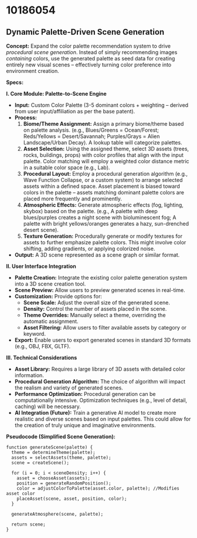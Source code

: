 # 10186054

## Dynamic Palette-Driven Scene Generation

**Concept:** Expand the color palette recommendation system to drive *procedural scene generation*. Instead of simply recommending images *containing* colors, use the generated palette as seed data for creating entirely new visual scenes – effectively turning color preference into environment creation.

**Specs:**

**I. Core Module: Palette-to-Scene Engine**

*   **Input:** Custom Color Palette (3-5 dominant colors + weighting – derived from user input/affiliation as per the base patent).
*   **Process:**
    1.  **Biome/Theme Assignment:**  Assign a primary biome/theme based on palette analysis.  (e.g., Blues/Greens = Ocean/Forest; Reds/Yellows = Desert/Savannah; Purples/Grays =  Alien Landscape/Urban Decay).  A lookup table will categorize palettes.
    2.  **Asset Selection:** Using the assigned theme, select 3D assets (trees, rocks, buildings, props) with color profiles that align with the input palette.  Color matching will employ a weighted color distance metric in a suitable color space (e.g., Lab).
    3.  **Procedural Layout:**  Employ a procedural generation algorithm (e.g., Wave Function Collapse, or a custom system) to arrange selected assets within a defined space. Asset placement is biased toward colors in the palette – assets matching dominant palette colors are placed more frequently and prominently.
    4.  **Atmospheric Effects:** Generate atmospheric effects (fog, lighting, skybox) based on the palette. (e.g., A palette with deep blues/purples creates a night scene with bioluminescent fog; A palette with bright yellows/oranges generates a hazy, sun-drenched desert scene).
    5.  **Texture Generation:** Procedurally generate or modify textures for assets to further emphasize palette colors.  This might involve color shifting, adding gradients, or applying colorized noise.
*   **Output:** A 3D scene represented as a scene graph or similar format.

**II. User Interface Integration**

*   **Palette Creation:** Integrate the existing color palette generation system into a 3D scene creation tool.
*   **Scene Preview:** Allow users to preview generated scenes in real-time.
*   **Customization:**  Provide options for:
    *   **Scene Scale:** Adjust the overall size of the generated scene.
    *   **Density:** Control the number of assets placed in the scene.
    *   **Theme Overrides:**  Manually select a theme, overriding the automatic assignment.
    *   **Asset Filtering:**  Allow users to filter available assets by category or keyword.
*   **Export:**  Enable users to export generated scenes in standard 3D formats (e.g., OBJ, FBX, GLTF).

**III. Technical Considerations**

*   **Asset Library:** Requires a large library of 3D assets with detailed color information.
*   **Procedural Generation Algorithm:** The choice of algorithm will impact the realism and variety of generated scenes.
*   **Performance Optimization:**  Procedural generation can be computationally intensive.  Optimization techniques (e.g., level of detail, caching) will be necessary.
*   **AI Integration (Future):**  Train a generative AI model to create more realistic and diverse scenes based on input palettes.  This could allow for the creation of truly unique and imaginative environments.

**Pseudocode (Simplified Scene Generation):**

```
function generateScene(palette) {
  theme = determineTheme(palette);
  assets = selectAssets(theme, palette);
  scene = createScene();

  for (i = 0; i < sceneDensity; i++) {
    asset = chooseAsset(assets);
    position = generateRandomPosition();
    color = adjustColorToPalette(asset.color, palette); //Modifies asset color
    placeAsset(scene, asset, position, color);
  }

  generateAtmosphere(scene, palette);

  return scene;
}
```
